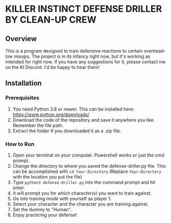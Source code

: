 # KILLER INSTINCT DEFENSE DRILLER BY CLEAN-UP CREW

## Overview
This is a program designed to train defensive reactions to certain overhead-low mixups.
The project is in its infancy right now, but it's working as intended for right now.
If you have any suggestions for it, please contact me on the KI Discord. I'd be happy to hear them!

## Installation
### Prerequisites
1. You need Python 3.8 or newer. This can be installed here: https://www.python.org/downloads/
2. Download the code of the repository and save it anywhere you like. Remember the file path.
3. Extract the folder if you downloaded it as a .zip file.

### How to Run
1. Open your terminal on your computer. Powershell works or just the cmd prompt.
2. Change the directory to where you saved the defense-driller.py file. This can be accomplished with `cd Your-Directory`
   (Replace `Your-Directory` with the location you put the file)
3. Type `python3 defense-driller.py` into the command prompt and hit enter.
4. It will prompt you for which character(s) you want to train against.
5. Go into training mode with yourself as player 1.
6. Select your character and the character you are training against.
7. Set the dummy to "Human".
8. Enjoy practicing your defense!

